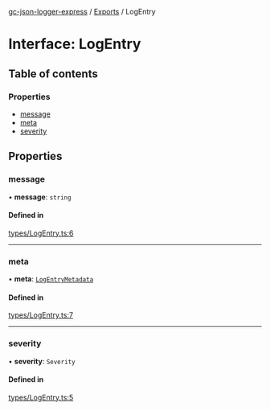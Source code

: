 [gc-json-logger-express](../README.md) / [Exports](../modules.md) / LogEntry

# Interface: LogEntry

## Table of contents

### Properties

- [message](LogEntry.md#message)
- [meta](LogEntry.md#meta)
- [severity](LogEntry.md#severity)

## Properties

### message

• **message**: `string`

#### Defined in

[types/LogEntry.ts:6](https://github.com/igrek8/gc-json-logger-express/blob/e4062e4/src/types/LogEntry.ts#L6)

___

### meta

• **meta**: [`LogEntryMetadata`](LogEntryMetadata.md)

#### Defined in

[types/LogEntry.ts:7](https://github.com/igrek8/gc-json-logger-express/blob/e4062e4/src/types/LogEntry.ts#L7)

___

### severity

• **severity**: `Severity`

#### Defined in

[types/LogEntry.ts:5](https://github.com/igrek8/gc-json-logger-express/blob/e4062e4/src/types/LogEntry.ts#L5)
